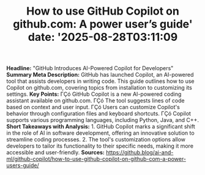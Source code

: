 ﻿---
title: "How to use GitHub Copilot on github.com: A power user’s guide'
date: '2025-08-28T03:11:09"
category: "Markets"
summary: ""
slug: "how to use github copilot on githubcom a power users guide"
source_urls:
  - "https://github.blog/ai-and-ml/github-copilot/how-to-use-github-copilot-on-github-com-a-power-users-guide/"
seo:
  title: "How to use GitHub Copilot on github.com: A power user’s guide | Hash n Hedge'
  description: '"
  keywords: ["news", "markets", "brief"]
---
**Headline:** "GitHub Introduces AI-Powered Copilot for Developers"  **Summary Meta Description:** GitHub has launched Copilot, an AI-powered tool that assists developers in writing code. This guide outlines how to use Copilot on github.com, covering topics from installation to customizing its settings.  **Key Points:**  ΓÇó GitHub Copilot is a new AI-powered coding assistant available on github.com. ΓÇó The tool suggests lines of code based on context and user input. ΓÇó Users can customize Copilot's behavior through configuration files and keyboard shortcuts. ΓÇó Copilot supports various programming languages, including Python, Java, and C++.  **Short Takeaways with Analysis:**  1. GitHub Copilot marks a significant shift in the role of AI in software development, offering an innovative solution to streamline coding processes. 2. The tool's customization options allow developers to tailor its functionality to their specific needs, making it more accessible and user-friendly.  **Sources:**  https://github.blog/ai-and-ml/github-copilot/how-to-use-github-copilot-on-github-com-a-power-users-guide/ 
